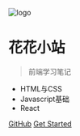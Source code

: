 ![logo](https://upload-images.jianshu.io/upload_images/2484592-e13fbb97b63d4121.jpg?imageMogr2/auto-orient/strip|imageView2/2/w/1182/format/webp)

# 花花小站

> 前端学习笔记

* HTML与CSS
* Javascript基础
* React

[GitHub](https://github.com/zhangjuan01)
[Get Started](README.md)